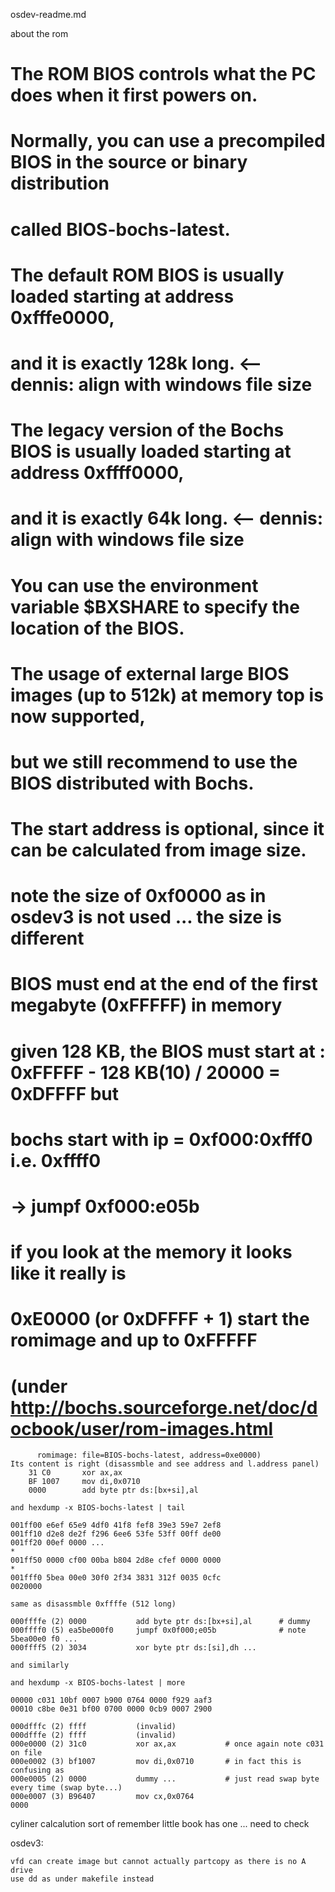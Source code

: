 osdev-readme.md

about the rom

# The ROM BIOS controls what the PC does when it first powers on. 
# Normally, you can use a precompiled BIOS in the source or binary distribution 
# called BIOS-bochs-latest. 
# The default ROM BIOS is usually loaded starting at address 0xfffe0000, 
# and it is exactly 128k long.  <-- dennis: align with windows file size
# The legacy version of the Bochs BIOS is usually loaded starting at address 0xffff0000, 
# and it is exactly 64k long.   <-- dennis: align with windows file size
# You can use the environment variable $BXSHARE to specify the location of the BIOS. 
# The usage of external large BIOS images (up to 512k) at memory top is now supported, 
# but we still recommend to use the BIOS distributed with Bochs. 
# The start address is optional, since it can be calculated from image size.
# 
# note the size of 0xf0000 as in osdev3 is not used ... the size is different
#
# BIOS must end at the end of the first megabyte (0xFFFFF) in memory
# given 128 KB, the BIOS must start at : 0xFFFFF - 128 KB(10) / 20000 = 0xDFFFF but
#
# bochs start with ip = 0xf000:0xfff0 i.e. 0xffff0 
#                     -> jumpf 0xf000:e05b
# if you look at the memory it looks like it really is
#    0xE0000 (or 0xDFFFF + 1) start the romimage and up to 0xFFFFF
#    (under http://bochs.sourceforge.net/doc/docbook/user/rom-images.html
		  romimage: file=BIOS-bochs-latest, address=0xe0000)
	Its content is right (disassmble and see address and l.address panel)
		31 C0		xor ax,ax
		BF 1007		mov di,0x0710
		0000		add byte ptr ds:[bx+si],al
	
	and hexdump -x BIOS-bochs-latest | tail
	
	001ff00 e6ef 65e9 4df0 41f8 fef8 39e3 59e7 2ef8
	001ff10 d2e8 de2f f296 6ee6 53fe 53ff 00ff de00
	001ff20 00ef 0000 ...
	*
	001ff50 0000 cf00 00ba b804 2d8e cfef 0000 0000
	*
	001fff0 5bea 00e0 30f0 2f34 3831 312f 0035 0cfc
	0020000 
	
	same as disassmble 0xffffe (512 long)
	
	000ffffe (2) 0000			add byte ptr ds:[bx+si],al		# dummy 
	000ffff0 (5) ea5be000f0 	jumpf 0x0f000;e05b 				# note 5bea00e0 f0 ...
	000ffff5 (2) 3034			xor byte ptr ds:[si],dh ...
	
	and similarly
	
	and hexdump -x BIOS-bochs-latest | more
	
	00000 c031 10bf 0007 b900 0764 0000 f929 aaf3
	00010 c8be 0e31 bf00 0700 0000 0cb9 0007 2900
	
	000dfffc (2) ffff 			(invalid)
	000dfffe (2) ffff 			(invalid)
	000e0000 (2) 31c0 			xor ax,ax			# once again note c031 on file
	000e0002 (3) bf1007			mov di,0x0710		# in fact this is confusing as 
	000e0005 (2) 0000			dummy ...			# just read swap byte every time (swap byte...)
	000e0007 (3) B96407			mov cx,0x0764
	0000
	
cyliner calcalution
	sort of remember little book has one ... need to check
	

osdev3:

	vfd can create image but cannot actually partcopy as there is no A drive
	use dd as under makefile instead



